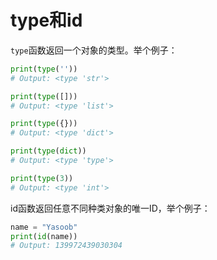 # type和id


```type```函数返回一个对象的类型。举个例子：


```python
print(type(''))
# Output: <type 'str'>

print(type([]))
# Output: <type 'list'>

print(type({}))
# Output: <type 'dict'>

print(type(dict))
# Output: <type 'type'>

print(type(3))
# Output: <type 'int'>
```

id函数返回任意不同种类对象的唯一ID，举个例子：

```python
name = "Yasoob"
print(id(name))
# Output: 139972439030304
```